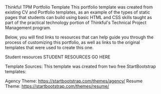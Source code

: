 Thinkful TPM Portfolio Template
This portfolio template was created from existing CV and Portfolio templates, as an example of the types of static pages that students can build using basic HTML and CSS skills taught as part of the practical technology portion of Thinkful's Technical Project Management program.

Below, you will find links to resources that can help guide you through the process of customizing this portfolio, as well as links to the original templates that were used to create this one.

Student resources
STUDENT RESOURCES GO HERE

Template Sources:
This template was created from two free StartBootstrap templates:

Agency Theme: https://startbootstrap.com/themes/agency/
Resume Theme: https://startbootstrap.com/themes/resume/
